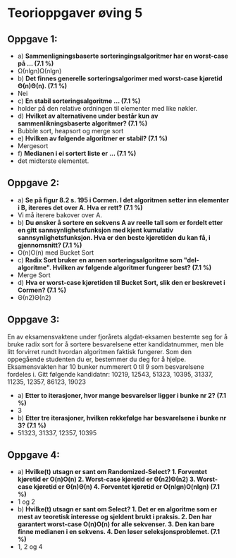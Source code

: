 # Teorioppgaver øving 5
## Oppgave 1:
 - a) **Sammenligningsbaserte sorteringingsalgoritmer har en worst-case på ... (7.1 %)**
  - Ω(nlgn)Ω(nlg⁡n)
 - b) **Det finnes generelle sorteringsalgorimer med worst-case kjøretid Θ(n)Θ(n). (7.1 %)**
  - Nei
 - c) **En stabil sorteringsalgoritme ... (7.1 %)**
  - holder på den relative ordningen til elementer med like nøkler.
 - d) **Hvilket av alternativene under består kun av sammenlikningsbaserte algoritmer? (7.1 %)**
  - Bubble sort, heapsort og merge sort
 - e) **Hvilken av følgende algoritmer er stabil? (7.1 %)**
  - Mergesort
 - f) **Medianen i ei sortert liste er ... (7.1 %)**
  - det midterste elementet.

## Oppgave 2:
 - a) **Se på figur 8.2 s. 195 i Cormen. I det algoritmen setter inn elementer i B, itereres det over A. Hva er rett? (7.1 %)**
  - Vi må iterere bakover over A.
 - b) **Du ønsker å sortere en sekvens A av reelle tall som er fordelt etter en gitt sannsynlighetsfunksjon med kjent kumulativ sannsynlighetsfunksjon. Hva er den beste kjøretiden du kan få, i gjennomsnitt? (7.1 %)**
  - O(n)O(n) med Bucket Sort
 - c) **Radix Sort bruker en annen sorteringsalgoritme som "del-algoritme". Hvilken av følgende algoritmer fungerer best? (7.1 %)**
  - Merge Sort
 - d) **Hva er worst-case kjøretiden til Bucket Sort, slik den er beskrevet i Cormen? (7.1 %)**
  - Θ(n2)Θ(n2)

## Oppgave 3:

En av eksamensvaktene under fjorårets algdat-eksamen bestemte seg for å bruke radix sort for å sortere besvarelsene etter kandidatnummer, men ble litt forvirret rundt hvordan algoritmen faktisk fungerer. Som den oppegående studenten du er, bestemmer du deg for å hjelpe. Eksamensvakten har 10 bunker nummerert 0 til 9 som besvarelsene fordeles i. Gitt følgende kandidatnr:
10219, 12543, 51323, 10395, 31337, 11235, 12357, 86123, 19023

 - a) **Etter to iterasjoner, hvor mange besvarelser ligger i bunke nr 2? (7.1 %)**
  - 3
 - b) **Etter tre iterasjoner, hvilken rekkefølge har besvarelsene i bunke nr 3? (7.1 %)**
  - 51323, 31337, 12357, 10395

## Oppgave 4:
 - a) **Hvilke(t) utsagn er sant om Randomized-Select? 1. Forventet kjøretid er O(n)O(n) 2. Worst-case kjøretid er Θ(n2)Θ(n2) 3. Worst-case kjøretid er Θ(n)Θ(n) 4. Forventet kjøretid er O(nlgn)O(nlg⁡n) (7.1 %)**
  - 1 og 2
 - b) **Hvilke(t) utsagn er sant om Select? 1. Det er en algoritme som er mest av teoretisk interesse og sjeldent brukt i praksis. 2. Den har garantert worst-case O(n)O(n) for alle sekvenser. 3. Den kan bare finne medianen i en sekvens. 4. Den løser seleksjonsproblemet. (7.1 %)**
  - 1, 2 og 4
